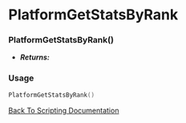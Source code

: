 # PlatformGetStatsByRank

### PlatformGetStatsByRank()
- ***Returns:*** 

### Usage

```Lua
PlatformGetStatsByRank()
```


[Back To Scripting Documentation](../README.md)

